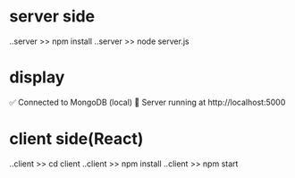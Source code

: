 # server side 
..server >> npm install
..server >> node server.js
# display
✅ Connected to MongoDB (local)
🚀 Server running at http://localhost:5000

# client side(React)
..client >> cd client
..client >> npm install
..client >> npm start
